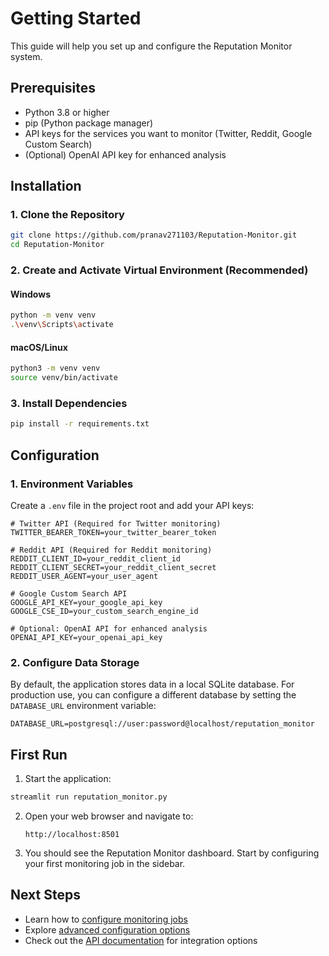# Getting Started

This guide will help you set up and configure the Reputation Monitor system.

## Prerequisites

- Python 3.8 or higher
- pip (Python package manager)
- API keys for the services you want to monitor (Twitter, Reddit, Google Custom Search)
- (Optional) OpenAI API key for enhanced analysis

## Installation

### 1. Clone the Repository

```bash
git clone https://github.com/pranav271103/Reputation-Monitor.git
cd Reputation-Monitor
```

### 2. Create and Activate Virtual Environment (Recommended)

#### Windows
```bash
python -m venv venv
.\venv\Scripts\activate
```

#### macOS/Linux
```bash
python3 -m venv venv
source venv/bin/activate
```

### 3. Install Dependencies

```bash
pip install -r requirements.txt
```

## Configuration

### 1. Environment Variables

Create a `.env` file in the project root and add your API keys:

```env
# Twitter API (Required for Twitter monitoring)
TWITTER_BEARER_TOKEN=your_twitter_bearer_token

# Reddit API (Required for Reddit monitoring)
REDDIT_CLIENT_ID=your_reddit_client_id
REDDIT_CLIENT_SECRET=your_reddit_client_secret
REDDIT_USER_AGENT=your_user_agent

# Google Custom Search API
GOOGLE_API_KEY=your_google_api_key
GOOGLE_CSE_ID=your_custom_search_engine_id

# Optional: OpenAI API for enhanced analysis
OPENAI_API_KEY=your_openai_api_key
```

### 2. Configure Data Storage

By default, the application stores data in a local SQLite database. For production use, you can configure a different database by setting the `DATABASE_URL` environment variable:

```env
DATABASE_URL=postgresql://user:password@localhost/reputation_monitor
```

## First Run

1. Start the application:

```bash
streamlit run reputation_monitor.py
```

2. Open your web browser and navigate to:
   ```
   http://localhost:8501
   ```

3. You should see the Reputation Monitor dashboard. Start by configuring your first monitoring job in the sidebar.

## Next Steps

- Learn how to [configure monitoring jobs](user_guide.md#monitoring-setup)
- Explore [advanced configuration options](advanced_topics.md)
- Check out the [API documentation](api_reference.md) for integration options

